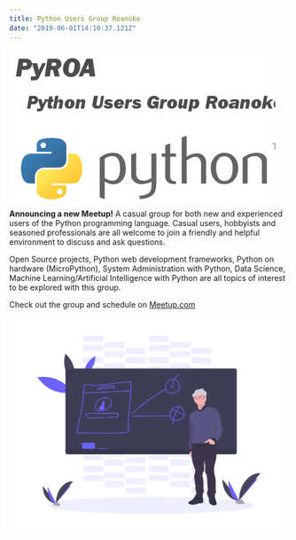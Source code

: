 ```yaml
---
title: Python Users Group Roanoke
date: "2019-06-01T14:10:37.121Z"
---
```


![Logo](./python_users_group_logo.jpg)

**Announcing a new Meetup!** A casual group for both new and experienced users of the Python programming language. Casual users, hobbyists and seasoned professionals are all welcome to join a friendly and helpful environment to discuss and ask questions.

Open Source projects, Python web development frameworks, Python on hardware (MicroPython), System Administration with Python, Data Science, Machine Learning/Artificial Intelligence with Python are all topics of interest to be explored with this group.

Check out the group and schedule on [Meetup.com](https://www.meetup.com/Python-Users-Group-Roanoke-PyROA/)

![Classroom](./undraw_teaching_f1cm.png)